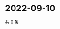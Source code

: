 # 2022-09-10

共 0 条

<!-- BEGIN WEIBO -->
<!-- 最后更新时间 Sat Sep 10 2022 21:31:58 GMT+0800 (China Standard Time) -->

<!-- END WEIBO -->
